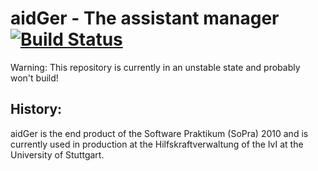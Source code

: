 aidGer - The assistant manager [![Build Status](https://travis-ci.org/aidGer/aidGer.png)](https://travis-ci.org/aidGer/aidGer)
==============================

Warning: This repository is currently in an unstable state and probably 
won't build!

History:
--------

aidGer is the end product of the Software Praktikum (SoPra) 2010 and is 
currently used in production at the Hilfskraftverwaltung of the IvI at 
the University of Stuttgart.
